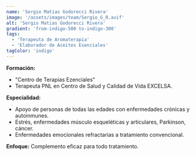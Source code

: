 ```yaml
---
name: 'Sergio Matias Godorecci Rivera'
image: '/assets/images/team/Sergio_G_R.avif'
alt: 'Sergio Matias Godorecci Rivera'
gradient: 'from-indigo-500 to-indigo-300'
tags:
  - 'Terapeuta de Aromaterapia'
  - 'Elaborador de Aceites Esenciales'
tagColor: 'indigo'
---
```


**Formación:**

- "Centro de Terapias Ezenciales"
- Terapeuta PNL en Centro de Salud y Calidad de Vida EXCELSA.

**Especialidad:**

- Apoyo de personas de todas las edades con enfermedades crónicas y autoinmunes.
- Estrés, enfermedades músculo esqueléticas y articulares, Parkinson, cáncer.
- Enfermedades emocionales refractarias a tratamiento convencional.

**Enfoque:** Complemento eficaz para todo tratamiento.

